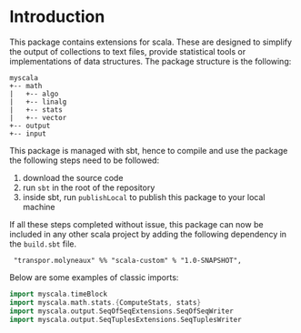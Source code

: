 # Introduction #
This package contains extensions for scala. These are designed to simplify the output of collections to text files,
provide statistical tools or implementations of data structures. The package structure is the following:
```
myscala
+-- math
|   +-- algo
|   +-- linalg
|   +-- stats
|   +-- vector
+-- output
+-- input
```
This package is managed with sbt, hence to compile and use the package the following steps need to be followed:
1. download the source code
2. run ```sbt``` in the root of the repository
3. inside sbt, run ```publishLocal``` to publish this package to your local machine

If all these steps completed without issue, this package can now be included in any other scala project by adding the
 following dependency in the ```build.sbt``` file.
 ```sbtshell
  "transpor.molyneaux" %% "scala-custom" % "1.0-SNAPSHOT",

```
Below are some examples of classic imports:
```scala
import myscala.timeBlock
import myscala.math.stats.{ComputeStats, stats}
import myscala.output.SeqOfSeqExtensions.SeqOfSeqWriter
import myscala.output.SeqTuplesExtensions.SeqTuplesWriter
```